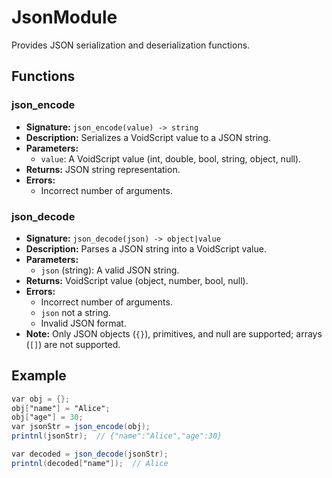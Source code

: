  # JsonModule

 Provides JSON serialization and deserialization functions.

 ## Functions

 ### json_encode

 - **Signature:** `json_encode(value) -> string`
 - **Description:** Serializes a VoidScript value to a JSON string.
 - **Parameters:**
   - `value`: A VoidScript value (int, double, bool, string, object, null).
 - **Returns:** JSON string representation.
 - **Errors:**
   - Incorrect number of arguments.

 ### json_decode

 - **Signature:** `json_decode(json) -> object|value`
 - **Description:** Parses a JSON string into a VoidScript value.
 - **Parameters:**
   - `json` (string): A valid JSON string.
 - **Returns:** VoidScript value (object, number, bool, null).
 - **Errors:**
   - Incorrect number of arguments.
   - `json` not a string.
   - Invalid JSON format.
 - **Note:** Only JSON objects (`{}`), primitives, and null are supported; arrays (`[]`) are not supported.

 ## Example

 ```vs
 var obj = {};
 obj["name"] = "Alice";
 obj["age"] = 30;
 var jsonStr = json_encode(obj);
 printnl(jsonStr);  // {"name":"Alice","age":30}

 var decoded = json_decode(jsonStr);
 printnl(decoded["name"]);  // Alice
 ```